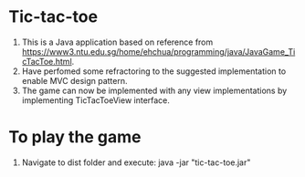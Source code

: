 # Tic-tac-toe 
1. This is a Java application based on reference from https://www3.ntu.edu.sg/home/ehchua/programming/java/JavaGame_TicTacToe.html.
2. Have perfomed some refractoring to the suggested implementation to enable MVC design pattern.
3. The game can now be implemented with any view implementations by implementing TicTacToeView interface.

# To play the game
1. Navigate to dist folder and execute: java -jar "tic-tac-toe.jar"

